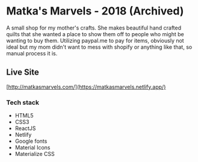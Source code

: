# Matka's Marvels - 2018 (Archived)
A small shop for my mother's crafts. She makes beautiful hand crafted quilts that she wanted a place to show them off to people who might be wanting to buy them. 
Utilizing paypal.me to pay for items, obviously not ideal but my mom didn't want to mess with shopify or anything like that, so manual process it is. 

## Live Site
[http://matkasmarvels.com/](https://matkasmarvels.netlify.app/)

### Tech stack
- HTML5
- CSS3
- ReactJS
- Netlify
- Google fonts
- Material Icons
- Materialize CSS

